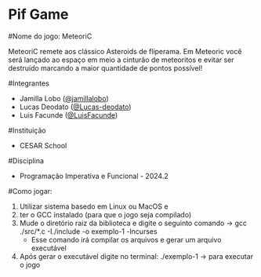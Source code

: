 # Pif Game

#Nome do jogo: MeteoriC

MeteoriC remete aos clássico Asteroids de fliperama.
Em Meteoric você será lançado ao espaço em meio a cinturão de meteoritos e evitar ser destruído marcando a maior quantidade de pontos possível!

#Integrantes

- Jamilla Lobo ([@jamillalobo](https://github.com/jamillalobo))
- Lucas Deodato ([@Lucas-deodato](https://github.com/Lucas-deodato))
- Luis Facunde ([@LuisFacunde](https://github.com/LuisFacunde))

#Instituição

- CESAR School

#Disciplina

- Programação Imperativa e Funcional - 2024.2

#Como jogar:

1.  Utilizar sistema basedo em Linux ou MacOS e
2.  ter o GCC instalado (para que o jogo seja compilado)
3.  Mude o diretório raiz da biblioteca e digite o seguinto comando -> gcc ./src/\*.c -I./include -o exemplo-1 -lncurses
    - Esse comando irá compilar os arquivos e gerar um arquivo executável
4.  Após gerar o executável digite no terminal: ./exemplo-1 -> para executar o jogo

